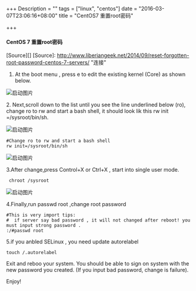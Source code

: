 +++
Description = ""
tags = ["linux", "centos"]
date = "2016-03-07T23:06:16+08:00"
title = "CentOS7 重置root密码"

+++

#### CentOS 7 重置root密码	 
  
  [Source][]
  [Source]: http://www.liberiangeek.net/2014/09/reset-forgotten-root-password-centos-7-servers/ "连接"
  
  1. At the boot menu , press e to edit the existing kernel (Core) as shown below. <!--more-->

  ![启动图片](/img/centos7-forgot-root-password.png) <p>
  2.  Next,scroll down to the list until you see the line underlined below (ro), change ro to rw and start a bash shell, it should look lik this rw init =/sysroot/bin/sh.

  ![启动图片](/img/centos7-forgot-root-password-1.png) 
 
  
 ```
 #Change ro to rw and start a bash shell
 rw init=/sysroot/bin/sh
 ```
 
 ![启动图片](/img/centos7-forgot-root-password-2.png)
 
 3.After change,press Control+X or Ctrl+X , start into single user mode.
 
 ```
  chroot /sysroot
 ``` 
 
  ![启动图片](/img/centos7-forgot-root-password-3.png)
  
 4.Finally,run passwd root ,change root password
 

  ```
  #This is very import tips:
  #  if server say bad password , it will not changed after reboot! you must input strong password .
  :/#passwd root
  ```
  
  5.if you anbled SELinux , you need  update autorelabel
  
  ```
  touch /.autorelabel
  ```
  Exit and reboo your system. You should be able to sign on system with the new password you created. (If you input bad password, change is failure).
  
 Enjoy!
 
